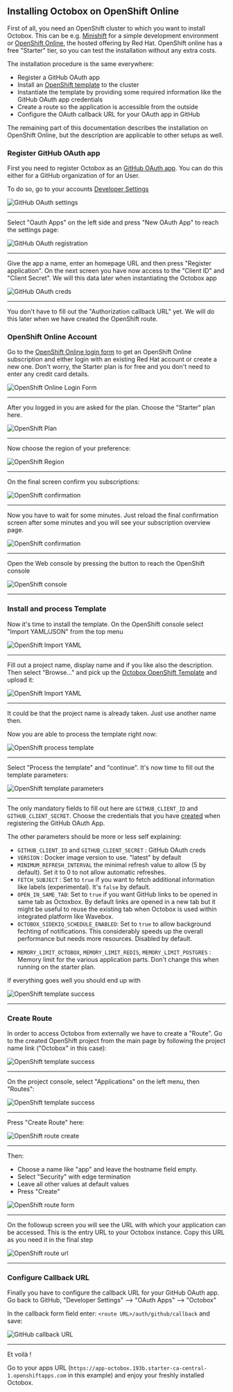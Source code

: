 ## Installing Octobox on OpenShift Online


First of all, you need an OpenShift cluster to which you want to install Octobox.
This can be e.g. [Minishift](https://github.com/minishift/minishift) for a simple development environment or [OpenShift Online](https://www.openshift.com/pricing/index.html), the hosted offering by Red Hat.
OpenShift online has a free "Starter" tier, so you can test the installation without any extra costs.

The installation procedure is the same everywhere:

* Register a GitHub OAuth app
* Install an [OpenShift template](octobox-template.yml) to the cluster
* Instantiate the template by providing some required information like the GitHub OAuth app credentials
* Create a route so the application is accessible from the outside
* Configure the OAuth callback URL for your OAuth app in GitHub

The remaining part of this documentation describes the installation on OpenShift Online, but the description are applicable to other setups as well.

### Register GitHub OAuth app

First you need to register Octobox as an [GitHub OAuth app](https://help.github.com/articles/authorizing-oauth-apps/).
You can do this either for a GitHub organization of for an User.

To do so, go to your accounts [Developer Settings](https://github.com/settings/developers)


![GitHub OAuth settings](images/github_oauth_settings.png)

-----

Select "Oauth Apps" on the left side and press "New OAuth App" to reach the settings page:

![GitHub OAuth registration](images/github_oauth_registration.png)

-----

Give the app a name, enter an homepage URL and then press "Register application".
On the next screen you have now access to the "Client ID" and "Client Secret".
We will this data later when instantiating the Octobox app

<a name="oauth-creds">![GitHub OAuth creds](images/github_oauth_creds.png)</a>

-----

You don't have to fill out the "Authorization callback URL" yet.
We will do this later when we have created the OpenShift route.

### OpenShift Online Account


Go to the [OpenShift Online login form](https://manage.openshift.com/accounts/auth/keycloak) to get an OpenShift Online subscription and either login with an existing Red Hat account or create a new one. Don't worry, the Starter plan is for free and you don't need to enter any credit card details.

![OpenShift Online Login Form](images/openshift_login.png)

-----

After you logged in you are asked for the plan.
Choose the "Starter" plan here.

![OpenShift Plan](images/openshift_plan.png)

-----

Now choose the region of your preference:

![OpenShift Region](images/openshift_region.png)

-----

On the final screen confirm you subscriptions:

![OpenShift confirmation](images/openshift_confirm.png)

-----

Now you have to wait for some minutes.
Just reload the final confirmation screen after some minutes and you will see your subscription overview page.

![OpenShift confirmation](images/openshift_launch.png)

-----

Open the Web console by pressing the button to reach the OpenShift console

![OpenShift console](images/openshift_console.png)

-----

### Install and process Template

Now it's time to install the template.
On the OpenShift console select "Import YAML/JSON" from the top menu

![OpenShift Import YAML](images/openshift_import_yaml.png)

-----

Fill out a project name, display name and if you like also the description.
Then select "Browse..." and pick up the [Octobox OpenShift Template](octobox-template.yml) and upload it:

![OpenShift Import YAML](images/openshift_import_yaml_2.png)

-----

It could be that the project name is already taken. Just use another name then.

Now you are able to process the template right now:

![OpenShift process template](images/openshift_process_template.png)

-----

Select "Process the template" and "continue".
It's now time to fill out the template parameters:

![OpenShift template parameters](images/openshift_template_params.png)

-----

The only mandatory fields to fill out here are `GITHUB_CLIENT_ID` and `GITHUB_CLIENT_SECRET`.
Choose the credentials that you have [created](#oauth-creds) when registering the GitHub OAuth App.

The other parameters should be more or less self explaining:

* `GITHUB_CLIENT_ID` and `GITHUB_CLIENT_SECRET` : GitHub OAuth creds
* `VERSION` : Docker image version to use. "latest" by default
* `MINIMUM_REFRESH_INTERVAL` the minimal refresh value to allow (5 by default). Set it to 0 to not allow automatic refreshes.
* `FETCH_SUBJECT` : Set to `true` if you want to fetch additional information like labels (experimental). It's `false` by default.
* `OPEN_IN_SAME_TAB`: Set to `true` if you want GitHub links to be opened in same tab as Octoxbox. By default links are opened in a new tab but it might be useful to reuse the existing tab when Octobox is used within integrated platform like Wavebox.
* `OCTOBOX_SIDEKIQ_SCHEDULE_ENABLED`: Set to `true` to allow background fechting of notifications. This considerably speeds up the overall performance but needs more resources. Disabled by default.
- `MEMORY_LIMIT_OCTOBOX`, `MEMORY_LIMIT_REDIS`, `MEMORY_LIMIT_POSTGRES` : Memory limit for the various application parts. Don't change this when running on the starter plan.

If everything goes well you should end up with

![OpenShift template success](images/openshift_template_success.png)

-----

### Create Route

In order to access Octobox from externally we have to create a "Route".
Go to the created OpenShift project from the main page by following the project name link ("Octobox" in this case):

![OpenShift template success](images/openshift_project_menu.png)

-----

On the project console, select "Applications" on the left menu, then "Routes":

![OpenShift template success](images/openshift_route_menu.png)

-----

Press "Create Route" here:

![OpenShift route create](images/openshift_route_create.png)

-----

Then:

* Choose a name like "app" and leave the hostname field empty.
* Select "Security" with edge termination
* Leave all other values at default values
* Press "Create"

![OpenShift route form](images/openshift_route_form.png)

-----

On the followup screen you will see the URL with which your application can be accessed.
This is the entry URL to your Octobox instance.
Copy this URL as you need it in the final step

![OpenShift route url](images/openshift_route_url.png)

-----

### Configure Callback URL

Finally you have to configure the callback URL for your GitHub OAuth app.
Go back to GitHub, "Developer Settings" --> "OAuth Apps" --> "Octobox"

In the callback form field enter: `<route URL>/auth/github/callback` and save:

![GitHub callback URL](images/github_callback_url.png)

-----

Et voilà !

Go to your apps URL (`https://app-octobox.193b.starter-ca-central-1.openshiftapps.com` in this example) and enjoy your freshly installed Octobox.

